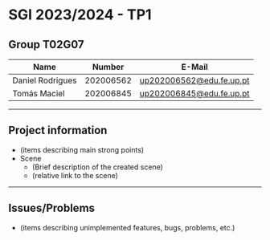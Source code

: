 # SGI 2023/2024 - TP1

## Group T02G07
| Name             | Number    | E-Mail             |
| ---------------- | --------- | ------------------ |
| Daniel Rodrigues         | 202006562 | up202006562@edu.fe.up.pt |
| Tomás Maciel         | 202006845 | up202006845@edu.fe.up.pt |


----
## Project information

- (items describing main strong points)
- Scene
  - (Brief description of the created scene)
  - (relative link to the scene)
----
## Issues/Problems

- (items describing unimplemented features, bugs, problems, etc.)
